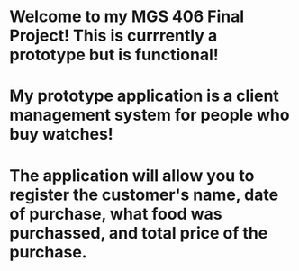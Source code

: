 # Welcome to my MGS 406 Final Project! This is currrently a prototype but is functional!
# My prototype application is a client management system for people who buy watches!
# The application will allow you to register the customer's name, date of purchase, what food was purchassed, and total price of the purchase. 
